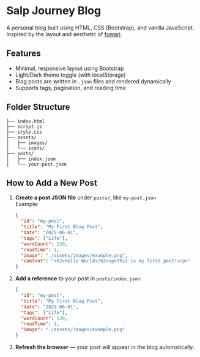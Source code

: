 # Salp Journey Blog

A personal blog built using HTML, CSS (Bootstrap), and vanilla JavaScript.  
Inspired by the layout and aesthetic of [fuwari](https://github.com/saicaca/fuwari).

## Features

- Minimal, responsive layout using Bootstrap
- Light/Dark theme toggle (with localStorage)
- Blog posts are written in `.json` files and rendered dynamically
- Supports tags, pagination, and reading time

## Folder Structure

```
├── index.html
├── script.js
├── style.css
├── assets/
│   ├── images/
│   └── icons/
├── posts/
│   ├── index.json
│   └── your-post.json
```

## How to Add a New Post

1. **Create a post JSON file** under `posts/`, like `my-post.json`  
   Example:

   ```json
   {
     "id": "my-post",
     "title": "My First Blog Post",
     "date": "2025-06-01",
     "tags": ["Life"],
     "wordCount": 120,
     "readTime": 1,
     "image": "./assets/images/example.png",
     "content": "<h2>Hello World</h2><p>This is my first post!</p>"
   }
   ```

2. **Add a reference** to your post in `posts/index.json`:

   ```json
   {
     "id": "my-post",
     "title": "My First Blog Post",
     "date": "2025-06-01",
     "tags": ["Life"],
     "wordCount": 120,
     "readTime": 1,
     "image": "./assets/images/example.png"
   }
   ```

3. **Refresh the browser** — your post will appear in the blog automatically.
